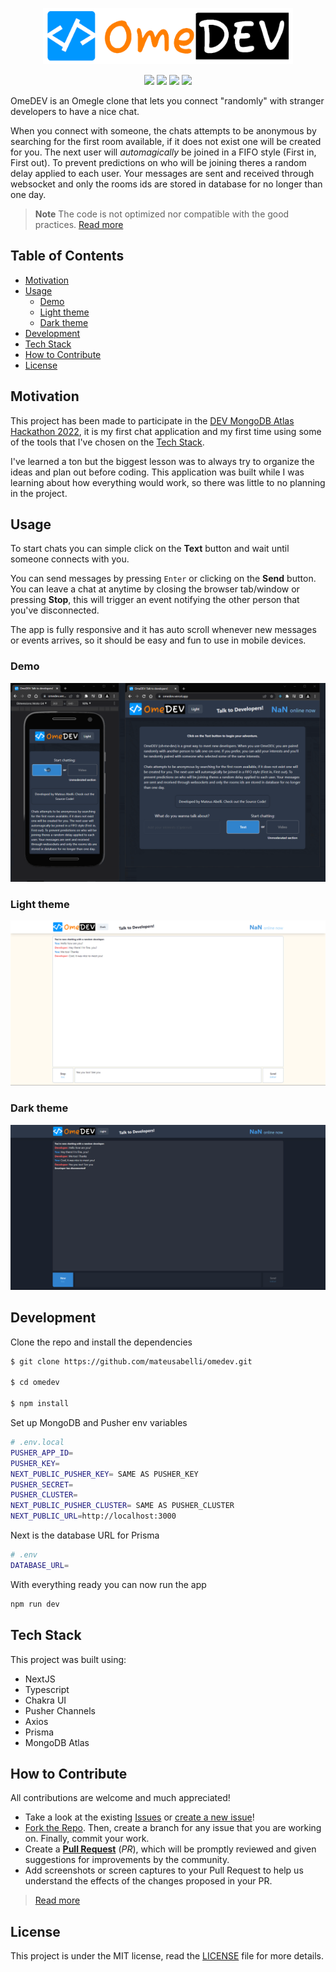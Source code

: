 <p align="center">
    <img src=".github/logo.png"
        height="90" width='400'>
</p>

<p align="center">
    <a href="https://github.com/mateusabelli/omedev/blob/main/LICENSE.md" alt="License">
      <img src="https://img.shields.io/github/license/mateusabelli/omedev" /></a>
    <a href="https://github.com/mateusabelli/omedev/issues" alt="Issues">
      <img src="https://img.shields.io/github/issues/mateusabelli/omedev" /></a>
    <a href="https://github.com/mateusabelli/omedev/pulls" alt="Pull Requests">
      <img src="https://img.shields.io/github/issues-pr/mateusabelli/omedev" /></a>
    <a href="https://github.com/mateusabelli/omedev/stargazers" alt="GitHub Stars">
      <img src="https://img.shields.io/github/stars/mateusabelli/omedev?style=social" /></a>
</p>

OmeDEV is an Omegle clone that lets you connect "randomly" with stranger developers to have a nice chat.

When you connect with someone, the chats attempts to be anonymous by searching for the first room available, if it does not exist one will be created for you. The next user will _automagically_ be joined in a FIFO style (First in, First out). To prevent predictions on who will be joining theres a random delay applied to each user. Your messages are sent and received through websocket and only the rooms ids are stored in database for no longer than one day.

> **Note**
> The code is not optimized nor compatible with the good practices. [Read more](#motivation)

## Table of Contents

- [Motivation](#motivation)
- [Usage](#usage)
  - [Demo](#demo)
  - [Light theme](#light-theme)
  - [Dark theme](#dark-theme)
- [Development](#development)
- [Tech Stack](#tech-stack)
- [How to Contribute](#how-to-contribute)
- [License](#license)

## Motivation

This project has been made to participate in the [DEV MongoDB Atlas Hackathon 2022](https://dev.to/devteam/announcing-the-mongodb-atlas-hackathon-2022-on-dev-2107), it is my first chat application and my first time using some of the tools that I've chosen on the [Tech Stack](#tech-stack).

I've learned a ton but the biggest lesson was to always try to organize the ideas and plan out before coding. This application was built while I was learning about how everything would work, so there was little to no planning in the project.

## Usage

To start chats you can simple click on the **Text** button and wait until someone connects with you.

You can send messages by pressing `Enter` or clicking on the **Send** button. You can leave a chat at anytime by closing the browser tab/window or pressing **Stop**, this will trigger an event notifying the other person that you've disconnected.

The app is fully responsive and it has auto scroll whenever new messages or events arrives, so it should be easy and fun to use in mobile devices.

### Demo

<img src=".github/demo.gif" /></a>

### Light theme

<img src=".github/light-theme.png" />

### Dark theme

<img src=".github/dark-theme.png" />

## Development

Clone the repo and install the dependencies

```bash
$ git clone https://github.com/mateusabelli/omedev.git

$ cd omedev

$ npm install
```

Set up MongoDB and Pusher env variables

```bash
# .env.local
PUSHER_APP_ID=
PUSHER_KEY=
NEXT_PUBLIC_PUSHER_KEY= SAME AS PUSHER_KEY
PUSHER_SECRET=
PUSHER_CLUSTER=
NEXT_PUBLIC_PUSHER_CLUSTER= SAME AS PUSHER_CLUSTER
NEXT_PUBLIC_URL=http://localhost:3000
```

Next is the database URL for Prisma

```bash
# .env
DATABASE_URL=
```

With everything ready you can now run the app

```bash
npm run dev
```

## Tech Stack

This project was built using:

- NextJS
- Typescript
- Chakra UI
- Pusher Channels
- Axios
- Prisma
- MongoDB Atlas

## How to Contribute

All contributions are welcome and much appreciated!

- Take a look at the existing [Issues](https://github.com/mateusabelli/omedev/issues) or [create a new issue](https://github.com/mateusabelli/omedev/issues/new/)!
- [Fork the Repo](https://github.com/mateusabelli/omedev/fork). Then, create a branch for any issue that you are working on. Finally, commit your work.
- Create a **[Pull Request](https://github.com/mateusabelli/omedev/compare)** (_PR_), which will be promptly reviewed and given suggestions for improvements by the community.
- Add screenshots or screen captures to your Pull Request to help us understand the effects of the changes proposed in your PR.

> [Read more](https://github.com/mateusabelli/.github/blob/main/CONTRIBUTING.md)

## License

This project is under the MIT license, read the [LICENSE](./LICENSE.md) file for more details.
